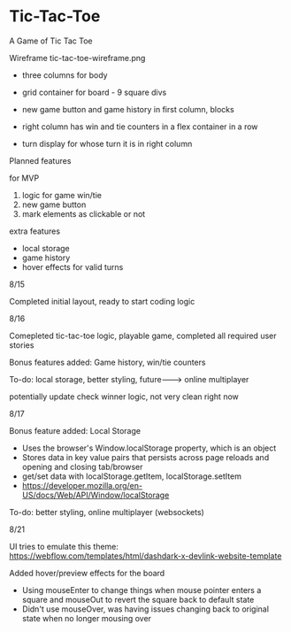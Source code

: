 # Tic-Tac-Toe
A Game of Tic Tac Toe

Wireframe
tic-tac-toe-wireframe.png

* three columns for body

* grid container for board - 9 square divs

* new game button and game history in first column, blocks

* right column has win and tie counters in a flex container in a row

* turn display for whose turn it is in right column

Planned features

for MVP
1. logic for game win/tie
2. new game button
3. mark elements as clickable or not

extra features
    
* local storage
* game history
* hover effects for valid turns

8/15

Completed initial layout, ready to start coding logic

8/16

Comepleted tic-tac-toe logic, playable game, completed all required user stories

Bonus features added: Game history, win/tie counters

To-do: local storage, better styling, future---> online multiplayer
   
potentially update check winner logic, not very clean right now

8/17

Bonus feature added: Local Storage
* Uses the browser's Window.localStorage property, which is an object
* Stores data in key value pairs that persists across page reloads and opening and closing tab/browser
* get/set data with localStorage.getItem, localStorage.setItem
* https://developer.mozilla.org/en-US/docs/Web/API/Window/localStorage

To-do: better styling, online multiplayer (websockets)

8/21

UI tries to emulate this theme: https://webflow.com/templates/html/dashdark-x-devlink-website-template

Added hover/preview effects for the board
* Using mouseEnter to change things when mouse pointer enters a square and mouseOut to revert the square back to default state
* Didn't use mouseOver, was having issues changing back to original state when no longer mousing over
